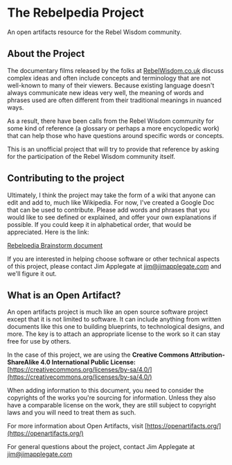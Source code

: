 # The Rebelpedia Project
An open artifacts resource for the Rebel Wisdom community.

## About the Project
The documentary films released by the folks at [RebelWisdom.co.uk](https://www.RebelWisdom.co.uk/) discuss complex ideas and often include concepts and terminology that are not well-known to many of their viewers. Because existing language doesn't always communicate new ideas very well, the meaning of words and phrases used are often different from their traditional meanings in nuanced ways.

As a result, there have been calls from the Rebel Wisdom community for some kind of reference (a glossary or perhaps a more encyclopedic work) that can help those who have questions around specific words or concepts.

This is an unofficial project that will try to provide that reference by asking for the participation of the Rebel Wisdom community itself.

## Contributing to the project
Ultimately, I think the project may take the form of a wiki that anyone can edit and add to, much like Wikipedia. For now, I've created a Google Doc that can be used to contribute. Please add words and phrases that you would like to see defined or explained, and offer your own explanations if possible. If you could keep it in alphabetical order, that would be appreciated. Here is the link:

[Rebelpedia Brainstorm document](https://docs.google.com/document/d/1YiOt60CwLd-hsPj53DIjKxcUOqmMpiwzvUn9YO02_vE/edit?usp=sharing)

If you are interested in helping choose software or other technical aspects of this project, please contact Jim Applegate at jim@jimapplegate.com and we'll figure it out.

## What is an Open Artifact?
An open artifacts project is much like an open source software project except that it is not limited to software. It can include anything from written documents like this one to building blueprints, to technological designs, and more. The key is to attach an appropriate license to the work so it can stay free for use by others.

In the case of this project, we are using the **Creative Commons Attribution-ShareAlike 4.0 International Public License:** [https://creativecommons.org/licenses/by-sa/4.0/](https://creativecommons.org/licenses/by-sa/4.0/)

When adding information to this document, you need to consider the copyrights of the works you're sourcing for information. Unless they also have a comparable license on the work, they are still subject to copyright laws and you will need to treat them as such.

For more information about Open Artifacts, visit [https://openartifacts.org/](https://openartifacts.org/)

For general questions about the project, contact Jim Applegate at jim@jimapplegate.com